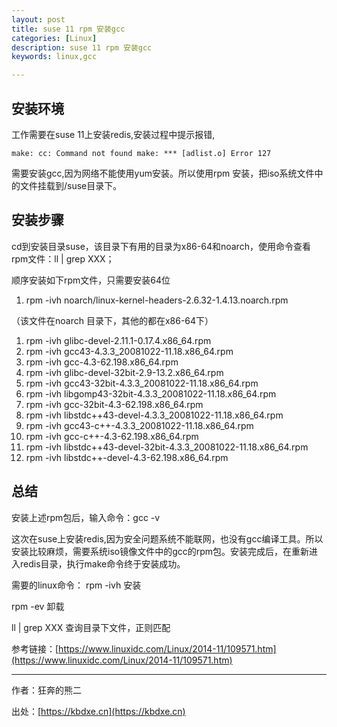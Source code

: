 ```yaml
---
layout: post
title: suse 11 rpm 安装gcc
categories: [Linux]
description: suse 11 rpm 安装gcc
keywords: linux,gcc

---
```




## 安装环境

工作需要在suse 11上安装redis,安装过程中提示报错,

`make: cc: Command not found make: *** [adlist.o] Error 127`

需要安装gcc,因为网络不能使用yum安装。所以使用rpm 安装，把iso系统文件中的文件挂载到/suse目录下。

## 安装步骤

cd到安装目录suse，该目录下有用的目录为x86-64和noarch，使用命令查看rpm文件：ll | grep XXX；

顺序安装如下rpm文件，只需要安装64位

1. rpm -ivh noarch/linux-kernel-headers-2.6.32-1.4.13.noarch.rpm

（该文件在noarch 目录下，其他的都在x86-64下）

1. rpm -ivh glibc-devel-2.11.1-0.17.4.x86_64.rpm
2. rpm -ivh gcc43-4.3.3_20081022-11.18.x86_64.rpm
3. rpm -ivh gcc-4.3-62.198.x86_64.rpm
4. rpm -ivh  glibc-devel-32bit-2.9-13.2.x86_64.rpm
5. rpm -ivh gcc43-32bit-4.3.3_20081022-11.18.x86_64.rpm
6. rpm -ivh libgomp43-32bit-4.3.3_20081022-11.18.x86_64.rpm
7. rpm -ivh gcc-32bit-4.3-62.198.x86_64.rpm
8. rpm -ivh libstdc++43-devel-4.3.3_20081022-11.18.x86_64.rpm
9. rpm -ivh gcc43-c++-4.3.3_20081022-11.18.x86_64.rpm
10. rpm -ivh gcc-c++-4.3-62.198.x86_64.rpm
11. rpm -ivh libstdc++43-devel-32bit-4.3.3_20081022-11.18.x86_64.rpm
12. rpm -ivh libstdc++-devel-4.3-62.198.x86_64.rpm



## 总结

安装上述rpm包后，输入命令：gcc -v

这次在suse上安装redis,因为安全问题系统不能联网，也没有gcc编译工具。所以安装比较麻烦，需要系统iso镜像文件中的gcc的rpm包。安装完成后，在重新进入redis目录，执行make命令终于安装成功。

需要的linux命令： rpm -ivh 安装

rpm -ev 卸载

ll | grep XXX 查询目录下文件，正则匹配



参考链接：[https://www.linuxidc.com/Linux/2014-11/109571.htm](https://www.linuxidc.com/Linux/2014-11/109571.htm)

------

作者：狂奔的熊二   

出处：[https://kbdxe.cn](https://kbdxe.cn)
